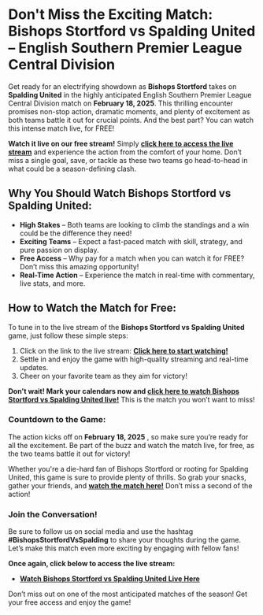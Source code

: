 # Don't Miss the Exciting Match: Bishops Stortford vs Spalding United – English Southern Premier League Central Division

Get ready for an electrifying showdown as **Bishops Stortford** takes on **Spalding United** in the highly anticipated English Southern Premier League Central Division match on **February 18, 2025**. This thrilling encounter promises non-stop action, dramatic moments, and plenty of excitement as both teams battle it out for crucial points. And the best part? You can watch this intense match live, for FREE!

**Watch it live on our free stream!** Simply [**click here to access the live stream**](https://tinyurl.com/livestreamfreeo?st=Bishops+Stortford+vs+Spalding+United&si=gh) and experience the action from the comfort of your home. Don’t miss a single goal, save, or tackle as these two teams go head-to-head in what could be a season-defining clash.

## Why You Should Watch Bishops Stortford vs Spalding United:

- **High Stakes** – Both teams are looking to climb the standings and a win could be the difference they need!
- **Exciting Teams** – Expect a fast-paced match with skill, strategy, and pure passion on display.
- **Free Access** – Why pay for a match when you can watch it for FREE? Don’t miss this amazing opportunity!
- **Real-Time Action** – Experience the match in real-time with commentary, live stats, and more.

## How to Watch the Match for Free:

To tune in to the live stream of the **Bishops Stortford vs Spalding United** game, just follow these simple steps:

1. Click on the link to the live stream: [**Click here to start watching!**](https://tinyurl.com/livestreamfreeo?st=Bishops+Stortford+vs+Spalding+United&si=gh)
2. Settle in and enjoy the game with high-quality streaming and real-time updates.
3. Cheer on your favorite team as they aim for victory!

**Don't wait! Mark your calendars now and [click here to watch Bishops Stortford vs Spalding United live!](https://tinyurl.com/livestreamfreeo?st=Bishops+Stortford+vs+Spalding+United&si=gh)** This is the match you won’t want to miss!

### Countdown to the Game:

The action kicks off on **February 18, 2025** , so make sure you’re ready for all the excitement. Be part of the buzz and watch the match live, for free, as the two teams battle it out for victory!

Whether you're a die-hard fan of Bishops Stortford or rooting for Spalding United, this game is sure to provide plenty of thrills. So grab your snacks, gather your friends, and [**watch the match here!**](https://tinyurl.com/livestreamfreeo?st=Bishops+Stortford+vs+Spalding+United&si=gh) Don’t miss a second of the action!

### Join the Conversation!

Be sure to follow us on social media and use the hashtag **#BishopsStortfordVsSpalding** to share your thoughts during the game. Let’s make this match even more exciting by engaging with fellow fans!

**Once again, click below to access the live stream:**

- [**Watch Bishops Stortford vs Spalding United Live Here**](https://tinyurl.com/livestreamfreeo?st=Bishops+Stortford+vs+Spalding+United&si=gh)

Don’t miss out on one of the most anticipated matches of the season! Get your free access and enjoy the game!
